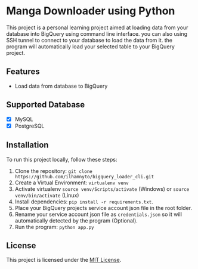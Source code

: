 # Manga Downloader using Python

This project is a personal learning project aimed at loading data from your database into BigQuery using command line interface. you can also using SSH tunnel to connect to your database to load the data from it. the program will automatically load your selected table to your BigQuery project.

## Features

- Load data from database to BigQuery

## Supported Database
- [x] MySQL
- [x] PostgreSQL

## Installation

To run this project locally, follow these steps:

1. Clone the repository: `git clone https://github.com/ilhamnyto/bigquery_loader_cli.git`
2. Create a Virtual Environment: `virtualenv venv`
3. Activate virtualenv `source venv/Scripts/activate` (Windows) or `source venv/bin/activate` (Linux)
4. Install dependencies: `pip install -r requirements.txt`.
5. Place your BigQuery projects service account json file in the root folder.
6. Rename your service account json file as `credentials.json` so it will automatically detected by the program (Optional).
7. Run the program: `python app.py`

## License

This project is licensed under the [MIT License](./LICENSE).

